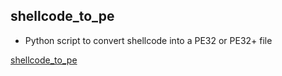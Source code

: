 

## shellcode_to_pe

- Python script to convert shellcode into a PE32 or PE32+ file

[shellcode_to_pe](https://github.com/struppigel/hedgehog-tools/blob/main/Shellcode2PE/shellcode_to_pe.py)
